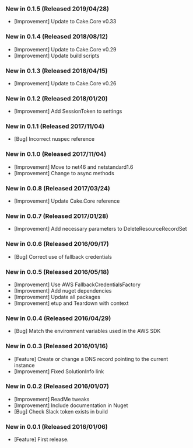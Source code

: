 ### New in 0.1.5 (Released 2019/04/28)
* [Improvement] Update to Cake.Core v0.33

### New in 0.1.4 (Released 2018/08/12)
* [Improvement] Update to Cake.Core v0.29
* [Improvement] Update build scripts

### New in 0.1.3 (Released 2018/04/15)
* [Improvement] Update to Cake.Core v0.26

### New in 0.1.2 (Released 2018/01/20)
* [Improvement] Add SessionToken to settings

### New in 0.1.1 (Released 2017/11/04)
* [Bug] Incorrect nuspec reference 

### New in 0.1.0 (Released 2017/11/04)
* [Improvement] Move to net46 and netstandard1.6
* [Improvement] Change to async methods

### New in 0.0.8 (Released 2017/03/24)
* [Improvement] Update Cake.Core reference

### New in 0.0.7 (Released 2017/01/28)
* [Improvement] Add necessary parameters to DeleteResourceRecordSet

### New in 0.0.6 (Released 2016/09/17)
* [Bug] Correct use of fallback credentials

### New in 0.0.5 (Released 2016/05/18)
* [Improvement] Use AWS FallbackCredentialsFactory
* [Improvement] Add nuget dependencies
* [Improvement] Update all packages
* [Improvement] etup and Teardown with context

### New in 0.0.4 (Released 2016/04/29)
* [Bug] Match the environment variables used in the AWS SDK

### New in 0.0.3 (Released 2016/01/16)
* [Feature] Create or change a DNS record pointing to the current instance
* [Improvement] Fixed SolutionInfo link

### New in 0.0.2 (Released 2016/01/07)
* [Improvement] ReadMe tweaks
* [Improvement] Include documentation in Nuget
* [Bug] Check Slack token exists in build

### New in 0.0.1 (Released 2016/01/06)
* [Feature] First release.
